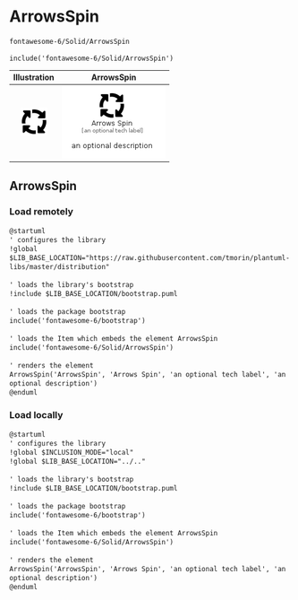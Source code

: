# ArrowsSpin


```text
fontawesome-6/Solid/ArrowsSpin
```

```text
include('fontawesome-6/Solid/ArrowsSpin')
```



| Illustration | ArrowsSpin |
| :---: | :---: |
| ![illustration for Illustration](../../fontawesome-6/Solid/ArrowsSpin.png) | ![illustration for ArrowsSpin](../../fontawesome-6/Solid/ArrowsSpin.Local.png) |




## ArrowsSpin

### Load remotely
```plantuml
@startuml
' configures the library
!global $LIB_BASE_LOCATION="https://raw.githubusercontent.com/tmorin/plantuml-libs/master/distribution"

' loads the library's bootstrap
!include $LIB_BASE_LOCATION/bootstrap.puml

' loads the package bootstrap
include('fontawesome-6/bootstrap')

' loads the Item which embeds the element ArrowsSpin
include('fontawesome-6/Solid/ArrowsSpin')

' renders the element
ArrowsSpin('ArrowsSpin', 'Arrows Spin', 'an optional tech label', 'an optional description')
@enduml
```

### Load locally
```plantuml
@startuml
' configures the library
!global $INCLUSION_MODE="local"
!global $LIB_BASE_LOCATION="../.."

' loads the library's bootstrap
!include $LIB_BASE_LOCATION/bootstrap.puml

' loads the package bootstrap
include('fontawesome-6/bootstrap')

' loads the Item which embeds the element ArrowsSpin
include('fontawesome-6/Solid/ArrowsSpin')

' renders the element
ArrowsSpin('ArrowsSpin', 'Arrows Spin', 'an optional tech label', 'an optional description')
@enduml
```

